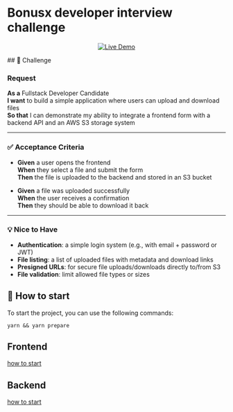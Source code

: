 # Bonusx developer interview challenge


<p align="center">
  <a href="https://bx-dev-interview-challenge.vercel.app/" target="_blank">
    <img src="https://img.shields.io/badge/Live%20Demo-Click%20Here-blue?style=for-the-badge&logo=vercel" alt="Live Demo" />
  </a>
</p>
## 📘 Challenge

### Request

**As a** Fullstack Developer Candidate  
**I want** to build a simple application where users can upload and download files  
**So that** I can demonstrate my ability to integrate a frontend form with a backend API and an AWS S3 storage system

---

### ✅ Acceptance Criteria

- **Given** a user opens the frontend  
  **When** they select a file and submit the form  
  **Then** the file is uploaded to the backend and stored in an S3 bucket  

- **Given** a file was uploaded successfully  
  **When** the user receives a confirmation  
  **Then** they should be able to download it back  

---

### 💡 Nice to Have

- **Authentication**: a simple login system (e.g., with email + password or JWT)
- **File listing**: a list of uploaded files with metadata and download links
- **Presigned URLs**: for secure file uploads/downloads directly to/from S3
- **File validation**: limit allowed file types or sizes

## 🚀 How to start

To start the project, you can use the following commands:

```
yarn && yarn prepare
```

## Frontend

[how to start](./frontend/README.md)

## Backend

[how to start](./backend/README.md)
